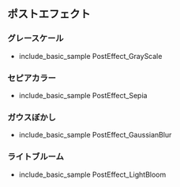 
## ポストエフェクト

### グレースケール

* include_basic_sample PostEffect_GrayScale

### セピアカラー

* include_basic_sample PostEffect_Sepia

### ガウスぼかし

* include_basic_sample PostEffect_GaussianBlur

### ライトブルーム

* include_basic_sample PostEffect_LightBloom
